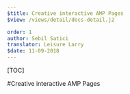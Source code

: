 ```yaml
---
$title: Creative interactive AMP Pages
$view: /views/detail/docs-detail.j2

order: 1
author: Sebil Satici
translator: Leisure Larry
$date: 11-09-2018
---
```


[TOC]

#Creative interactive AMP Pages
